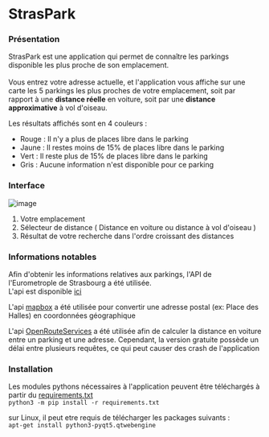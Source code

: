 # StrasPark

### Présentation 

StrasPark est une application qui permet de connaître les parkings disponible les plus proche de son emplacement.<br><br>
Vous entrez votre adresse actuelle, et l'application vous affiche sur une carte les 5 parkings les plus proches de votre emplacement, soit par rapport à une <strong>distance réelle</strong> en voiture, soit par une <strong>distance approximative</strong> à vol d'oiseau.

Les résultats affichés sont en 4 couleurs : 
 - Rouge : Il n'y a plus de places libre dans le parking
 - Jaune : Il restes moins de 15% de places libre dans le parking
 - Vert : Il reste plus de 15% de places libre dans le parking
 - Gris : Aucune information n'est disponible pour ce parking

### Interface 

![image](https://user-images.githubusercontent.com/70477133/214844108-de49764a-6659-483e-bae0-330d12ccd553.png)
1. Votre emplacement
2. Sélecteur de distance ( Distance en voiture ou distance à vol d'oiseau )
3. Résultat de votre recherche dans l'ordre croissant des distances


### Informations notables
 
Afin d'obtenir les informations relatives aux parkings, l'API de l'Eurometrople de Strasbourg a été utilisée.<br>
L'api est disponible [ici](https://data.strasbourg.eu/explore/dataset/occupation-parkings-temps-reel/api/)

L'api [mapbox](https://docs.mapbox.com/api/overview/) a été utilisée pour convertir une adresse postal (ex: Place des Halles) en coordonnées géographique

L'api [OpenRouteServices](https://api.openrouteservice.org/) a été utilisée afin de calculer la distance en voiture entre un parking et une adresse.
Cependant, la version gratuite possède un délai entre plusieurs requêtes, ce qui peut causer des crash de l'application

### Installation

Les modules pythons nécessaires à l'application peuvent être téléchargés à partir du [requirements.txt](requirements.txt)<br>
`python3 -m pip install -r requirements.txt`

sur Linux, il peut etre requis de télécharger les packages suivants : <br>
`apt-get install python3-pyqt5.qtwebengine`
